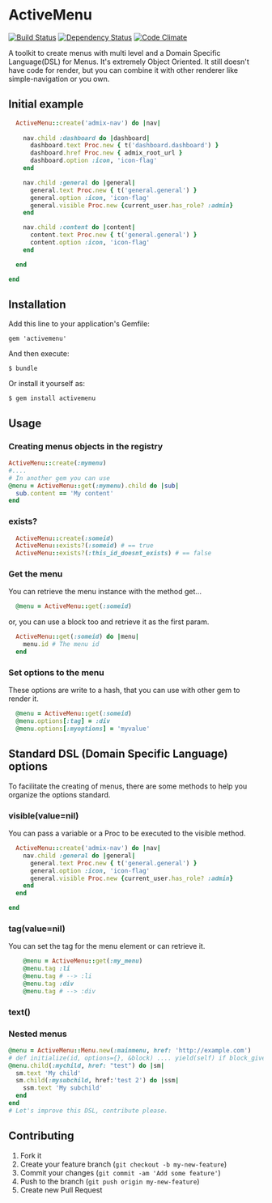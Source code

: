 # ActiveMenu

[![Build Status](https://travis-ci.org/sadjow/activemenu.png)](https://travis-ci.org/sadjow/activemenu)
[![Dependency Status](https://gemnasium.com/sadjow/activemenu.png)](https://gemnasium.com/sadjow/activemenu)
[![Code Climate](https://codeclimate.com/github/sadjow/activemenu.png)](https://codeclimate.com/github/sadjow/activemenu)

A toolkit to create menus with multi level and a Domain Specific Language(DSL) for Menus.
It's extremely Object Oriented. It still doesn't have code for render, but you can combine it with
other renderer like simple-navigation or you own.

## Initial example
```ruby
  ActiveMenu::create('admix-nav') do |nav|        
    
    nav.child :dashboard do |dashboard|
      dashboard.text Proc.new { t('dashboard.dashboard') }
      dashboard.href Proc.new { admix_root_url }
      dashboard.option :icon, 'icon-flag'
    end

    nav.child :general do |general|
      general.text Proc.new { t('general.general') }
      general.option :icon, 'icon-flag'
      general.visible Proc.new {current_user.has_role? :admin}
    end

    nav.child :content do |content|
      content.text Proc.new { t('general.general') }
      content.option :icon, 'icon-flag'
    end

  end

end
```

## Installation

Add this line to your application's Gemfile:

    gem 'activemenu'

And then execute:

    $ bundle

Or install it yourself as:

    $ gem install activemenu

## Usage

### Creating menus objects in the registry

```ruby
ActiveMenu::create(:mymenu)
#....
# In another gem you can use 
@menu = ActiveMenu::get(:mymenu).child do |sub|
  sub.content == 'My content'
end
```
### exists?
```ruby
  ActiveMenu::create(:someid)
  ActiveMenu::exists?(:someid) # == true
  ActiveMenu::exists?(:this_id_doesnt_exists) # == false
``` 

### Get the menu
You can retrieve the menu instance with the method get...
```ruby
  @menu = ActiveMenu::get(:someid)
```

or, you can use a block too and retrieve it as the first param.

```ruby
  ActiveMenu::get(:someid) do |menu|
    menu.id # The menu id
  end
```

### Set options to the menu
These options are write to a hash, that you can use with other gem to render it.
```ruby
  @menu = ActiveMenu::get(:someid)
  @menu.options[:tag] = :div
  @menu.options[:myoptions] = 'myvalue'
```

## Standard DSL (Domain Specific Language) options

To facilitate the creating of menus, there are some methods to help you organize the options standard.

### visible(value=nil)
You can pass a variable or a Proc to be executed to the visible method.
```ruby
  ActiveMenu::create('admix-nav') do |nav|        
    nav.child :general do |general|
      general.text Proc.new { t('general.general') }
      general.option :icon, 'icon-flag'
      general.visible Proc.new {current_user.has_role? :admin}
    end
  end

end
```

### tag(value=nil)
You can set the tag for the menu element or can retrieve it.
```ruby
    @menu = ActiveMenu::get(:my_menu)
    @menu.tag :li
    @menu.tag # --> :li
    @menu.tag :div
    @menu.tag # --> :div
```

### text()

### Nested menus
```ruby
@menu = ActiveMenu::Menu.new(:mainmenu, href: 'http://example.com') 
# def initialize(id, options={}, &block) .... yield(self) if block_given?
@menu.child(:mychild, href: "test") do |sm|
  sm.text 'My child'
  sm.child(:mysubchild, href:'test 2') do |ssm|
    ssm.text 'My subchild'
  end
end
# Let's improve this DSL, contribute please.
```


## Contributing

1. Fork it
2. Create your feature branch (`git checkout -b my-new-feature`)
3. Commit your changes (`git commit -am 'Add some feature'`)
4. Push to the branch (`git push origin my-new-feature`)
5. Create new Pull Request
